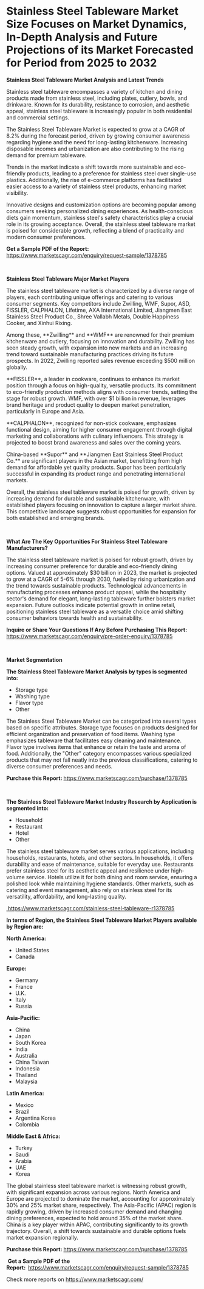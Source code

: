<p><h1>Stainless Steel Tableware Market Size Focuses on Market Dynamics, In-Depth Analysis and Future Projections of its Market Forecasted for Period from 2025 to 2032</h1></p><p><strong>Stainless Steel Tableware Market Analysis and Latest Trends</strong></p>
<p><p>Stainless steel tableware encompasses a variety of kitchen and dining products made from stainless steel, including plates, cutlery, bowls, and drinkware. Known for its durability, resistance to corrosion, and aesthetic appeal, stainless steel tableware is increasingly popular in both residential and commercial settings. </p><p>The Stainless Steel Tableware Market is expected to grow at a CAGR of 8.2% during the forecast period, driven by growing consumer awareness regarding hygiene and the need for long-lasting kitchenware. Increasing disposable incomes and urbanization are also contributing to the rising demand for premium tableware. </p><p>Trends in the market indicate a shift towards more sustainable and eco-friendly products, leading to a preference for stainless steel over single-use plastics. Additionally, the rise of e-commerce platforms has facilitated easier access to a variety of stainless steel products, enhancing market visibility. </p><p>Innovative designs and customization options are becoming popular among consumers seeking personalized dining experiences. As health-conscious diets gain momentum, stainless steel's safety characteristics play a crucial role in its growing acceptance. Overall, the stainless steel tableware market is poised for considerable growth, reflecting a blend of practicality and modern consumer preferences.</p></p>
<p><strong>Get a Sample PDF of the Report:&nbsp;</strong> <a href="https://www.marketscagr.com/enquiry/request-sample/1378785?utm_campaign=1895&utm_medium=2&utm_source=Github&utm_content=ia&utm_term=06022025&utm_id=stainless-steel-tableware">https://www.marketscagr.com/enquiry/request-sample/1378785</a></p>
<p>&nbsp;</p>
<p><strong>Stainless Steel Tableware Major Market Players</strong></p>
<p><p>The stainless steel tableware market is characterized by a diverse range of players, each contributing unique offerings and catering to various consumer segments. Key competitors include Zwilling, WMF, Supor, ASD, FISSLER, CALPHALON, Lifetime, AXA International Limited, Jiangmen East Stainless Steel Product Co., Shree Vallabh Metals, Double Happiness Cooker, and Xinhui Rixing.</p><p>Among these, **Zwilling** and **WMF** are renowned for their premium kitchenware and cutlery, focusing on innovation and durability. Zwilling has seen steady growth, with expansion into new markets and an increasing trend toward sustainable manufacturing practices driving its future prospects. In 2022, Zwilling reported sales revenue exceeding $500 million globally.</p><p>**FISSLER**, a leader in cookware, continues to enhance its market position through a focus on high-quality, versatile products. Its commitment to eco-friendly production methods aligns with consumer trends, setting the stage for robust growth. WMF, with over $1 billion in revenue, leverages brand heritage and product quality to deepen market penetration, particularly in Europe and Asia.</p><p>**CALPHALON**, recognized for non-stick cookware, emphasizes functional design, aiming for higher consumer engagement through digital marketing and collaborations with culinary influencers. This strategy is projected to boost brand awareness and sales over the coming years.</p><p>China-based **Supor** and **Jiangmen East Stainless Steel Product Co.** are significant players in the Asian market, benefitting from high demand for affordable yet quality products. Supor has been particularly successful in expanding its product range and penetrating international markets.</p><p>Overall, the stainless steel tableware market is poised for growth, driven by increasing demand for durable and sustainable kitchenware, with established players focusing on innovation to capture a larger market share. This competitive landscape suggests robust opportunities for expansion for both established and emerging brands.</p></p>
<p>&nbsp;</p>
<p><strong>What Are The Key Opportunities For Stainless Steel Tableware Manufacturers?</strong></p>
<p><p>The stainless steel tableware market is poised for robust growth, driven by increasing consumer preference for durable and eco-friendly dining options. Valued at approximately $30 billion in 2023, the market is projected to grow at a CAGR of 5-6% through 2030, fueled by rising urbanization and the trend towards sustainable products. Technological advancements in manufacturing processes enhance product appeal, while the hospitality sector's demand for elegant, long-lasting tableware further bolsters market expansion. Future outlooks indicate potential growth in online retail, positioning stainless steel tableware as a versatile choice amid shifting consumer behaviors towards health and sustainability.</p></p>
<p><strong>Inquire or Share Your Questions If Any Before Purchasing This Report:</strong> <a href="https://www.marketscagr.com/enquiry/pre-order-enquiry/1378785?utm_campaign=1895&utm_medium=2&utm_source=Github&utm_content=ia&utm_term=06022025&utm_id=stainless-steel-tableware">https://www.marketscagr.com/enquiry/pre-order-enquiry/1378785</a></p>
<p>&nbsp;</p>
<p><strong>Market Segmentation</strong></p>
<p><strong>The Stainless Steel Tableware Market Analysis by types is segmented into:</strong></p>
<p><ul><li>Storage type</li><li>Washing type</li><li>Flavor type</li><li>Other</li></ul></p>
<p><p>The Stainless Steel Tableware Market can be categorized into several types based on specific attributes. Storage type focuses on products designed for efficient organization and preservation of food items. Washing type emphasizes tableware that facilitates easy cleaning and maintenance. Flavor type involves items that enhance or retain the taste and aroma of food. Additionally, the "Other" category encompasses various specialized products that may not fall neatly into the previous classifications, catering to diverse consumer preferences and needs.</p></p>
<p><strong>Purchase this Report:&nbsp;</strong><a href="https://www.marketscagr.com/purchase/1378785?utm_campaign=1895&utm_medium=2&utm_source=Github&utm_content=ia&utm_term=06022025&utm_id=stainless-steel-tableware">https://www.marketscagr.com/purchase/1378785</a></p>
<p>&nbsp;</p>
<p><strong>The Stainless Steel Tableware Market Industry Research by Application is segmented into:</strong></p>
<p><ul><li>Household</li><li>Restaurant</li><li>Hotel</li><li>Other</li></ul></p>
<p><p>The stainless steel tableware market serves various applications, including households, restaurants, hotels, and other sectors. In households, it offers durability and ease of maintenance, suitable for everyday use. Restaurants prefer stainless steel for its aesthetic appeal and resilience under high-volume service. Hotels utilize it for both dining and room service, ensuring a polished look while maintaining hygiene standards. Other markets, such as catering and event management, also rely on stainless steel for its versatility, affordability, and long-lasting quality.</p></p>
<p><a href="https://www.marketscagr.com/stainless-steel-tableware-r1378785?utm_campaign=1895&utm_medium=2&utm_source=Github&utm_content=ia&utm_term=06022025&utm_id=stainless-steel-tableware">&nbsp;https://www.marketscagr.com/stainless-steel-tableware-r1378785</a></p>
<p><strong>In terms of Region, the Stainless Steel Tableware Market Players available by Region are:</strong></p>
<p>
    <p> <strong> North America: </strong>
        <ul>
            <li>United States</li>
            <li>Canada</li>
        </ul>
        </p> 
    <p> <strong> Europe: </strong>
        <ul>
            <li>Germany</li>
            <li>France</li>
            <li>U.K.</li>
            <li>Italy</li>
            <li>Russia</li>
        </ul>
        </p> 
    <p> <strong> Asia-Pacific: </strong>
        <ul>
            <li>China</li>
            <li>Japan</li>
            <li>South Korea</li>
            <li>India</li>
            <li>Australia</li>
            <li>China Taiwan</li>
            <li>Indonesia</li>
            <li>Thailand</li>
            <li>Malaysia</li>
        </ul>
        </p> 
    <p> <strong> Latin America: </strong>
        <ul>
            <li>Mexico</li>
            <li>Brazil</li>
            <li>Argentina Korea</li>
            <li>Colombia</li>
        </ul>
        </p> 
    <p> <strong> Middle East & Africa: </strong>
        <ul>
            <li>Turkey</li>
            <li>Saudi</li>
            <li>Arabia</li>
            <li>UAE</li>
            <li>Korea</li>
        </ul>
    </p>
    </p>
<p><p>The global stainless steel tableware market is witnessing robust growth, with significant expansion across various regions. North America and Europe are projected to dominate the market, accounting for approximately 30% and 25% market share, respectively. The Asia-Pacific (APAC) region is rapidly growing, driven by increased consumer demand and changing dining preferences, expected to hold around 35% of the market share. China is a key player within APAC, contributing significantly to its growth trajectory. Overall, a shift towards sustainable and durable options fuels market expansion regionally.</p></p>
<p><strong>Purchase this Report: </strong><a href="https://www.marketscagr.com/purchase/1378785?utm_campaign=1895&utm_medium=2&utm_source=Github&utm_content=ia&utm_term=06022025&utm_id=stainless-steel-tableware">https://www.marketscagr.com/purchase/1378785</a></p>
<p>&nbsp;<strong>Get a Sample PDF of the Report:&nbsp;&nbsp;</strong><a href="https://www.marketscagr.com/enquiry/request-sample/1378785?utm_campaign=1895&utm_medium=2&utm_source=Github&utm_content=ia&utm_term=06022025&utm_id=stainless-steel-tableware">https://www.marketscagr.com/enquiry/request-sample/1378785</a></p>
<p><strong></strong></p>
<p>Check more reports on <a href="https://www.marketscagr.com/?utm_campaign=1895&utm_medium=2&utm_source=Github&utm_content=ia&utm_term=06022025&utm_id=stainless-steel-tableware">https://www.marketscagr.com/</a></p>